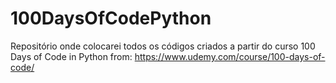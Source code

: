 # 100DaysOfCodePython
Repositório onde colocarei todos os códigos criados a partir do curso 100 Days of Code in Python from: https://www.udemy.com/course/100-days-of-code/
